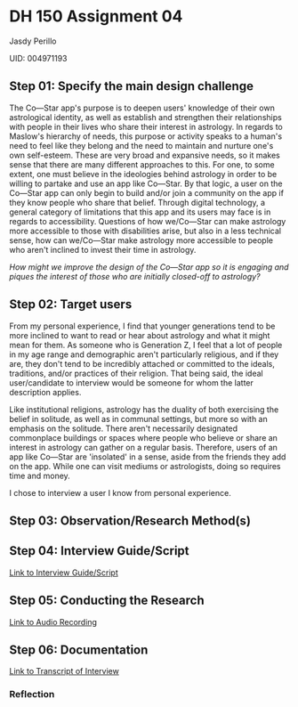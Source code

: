 # DH 150 Assignment 04 
Jasdy Perillo 

UID: 004971193

## Step 01: Specify the main design challenge
The Co—Star app's purpose is to deepen users' knowledge of their own astrological identity, as well as establish and strengthen their relationships with people in their lives who share their interest in astrology. In regards to Maslow's hierarchy of needs, this purpose or activity speaks to a human's need to feel like they belong and the need to maintain and nurture one's own self-esteem. These are very broad and expansive needs, so it makes sense that there are many different approaches to this. For one, to some extent, one must believe in the ideologies behind astrology in order to be willing to partake and use an app like Co—Star. By that logic, a user on the Co—Star app can only begin to build and/or join a community on the app if they know people who share that belief. Through digital technology, a general category of limitations that this app and its users may face is in regards to accessibility. Questions of how we/Co—Star can make astrology more accessible to those with disabilities arise, but also in a less technical sense, how can we/Co—Star make astrology more accessible to people who aren't inclined to invest their time in astrology.

_How might we improve the design of the Co—Star app so it is engaging and piques the interest of those who are initially closed-off to astrology?_


## Step 02: Target users
From my personal experience, I find that younger generations tend to be more inclined to want to read or hear about astrology and what it might mean for them. As someone who is Generation Z, I feel that a lot of people in my age range and demographic aren't particularly religious, and if they are, they don't tend to be incredibly attached or committed to the ideals, traditions, and/or practices of their religion. That being said, the ideal user/candidate to interview would be someone for whom the latter description applies. 

Like institutional religions, astrology has the duality of both exercising the belief in solitude, as well as in communal settings, but more so with an emphasis on the solitude. There aren't necessarily designated commonplace buildings or spaces where people who believe or share an interest in astrology can gather on a regular basis. Therefore, users of an app like Co—Star are 'insolated' in a sense, aside from the friends they add on the app. While one can visit mediums or astrologists, doing so requires time and money. 

I chose to interview a user I know from personal experience.

## Step 03: Observation/Research Method(s)




## Step 04: Interview Guide/Script

[Link to Interview Guide/Script](https://docs.google.com/document/d/1eGdSHOd-wGSC7aOmY2_PlfWdKugopquTIozLaRkFyNk/edit?usp=sharing)

## Step 05: Conducting the Research

[Link to Audio Recording](https://otter.ai/s/ecu_dW93SM6nhMtY6O2C-g)


## Step 06: Documentation

[Link to Transcript of Interview]( )


### Reflection

